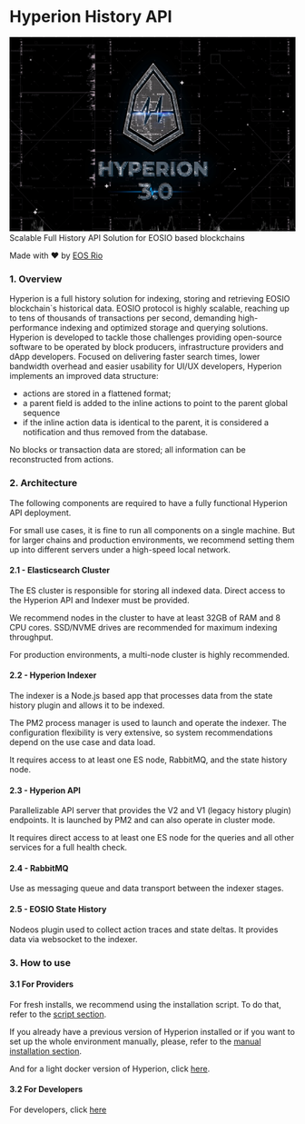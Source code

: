 # Hyperion History API

[![Hyperion](img/hype.jpg)](img/hype.jpg)
Scalable Full History API Solution for EOSIO based blockchains

Made with ♥ by [EOS Rio](https://eosrio.io/)

### 1. Overview

Hyperion is a full history solution for indexing, storing and retrieving EOSIO blockchain`s historical data. 
EOSIO protocol is highly scalable, reaching up to tens of thousands of transactions per second, demanding high-performance indexing and optimized storage and querying solutions.
Hyperion is developed to tackle those challenges providing open-source software to be operated by block producers, infrastructure providers and dApp developers.
Focused on delivering faster search times, lower bandwidth overhead and easier usability for UI/UX developers, Hyperion implements an improved data structure:

   - actions are stored in a flattened format;  
   - a parent field is added to the inline actions to point to the parent global sequence
   - if the inline action data is identical to the parent, it is considered a notification and thus removed from the database.
 
No blocks or transaction data are stored; all information can be reconstructed from actions.

### 2. Architecture
The following components are required to have a fully functional Hyperion API deployment.

For small use cases, it is fine to run all components on a single machine. But for larger chains and production environments, 
we recommend setting them up into different servers under a high-speed local network.

#### 2.1 - Elasticsearch Cluster
The ES cluster is responsible for storing all indexed data. Direct access to the Hyperion API and Indexer must be provided. 

We recommend nodes in the cluster to have at least 32GB of RAM and 8 CPU cores. SSD/NVME drives are recommended for maximum indexing throughput.

For production environments, a multi-node cluster is highly recommended.

#### 2.2 - Hyperion Indexer
The indexer is a Node.js based app that processes data from the state history plugin and allows it to be indexed. 

The PM2 process manager is used to launch and operate the indexer. The configuration flexibility is very extensive, so system recommendations depend on the use case and data load. 

It requires access to at least one ES node, RabbitMQ, and the state history node.

#### 2.3 - Hyperion API
Parallelizable API server that provides the V2 and V1 (legacy history plugin) endpoints. It is launched by PM2 and can also operate in cluster mode. 

It requires direct access to at least one ES node for the queries and all other services for a full health check.

#### 2.4 - RabbitMQ
Use as messaging queue and data transport between the indexer stages.

#### 2.5 - EOSIO State History
Nodeos plugin used to collect action traces and state deltas. It provides data via websocket to the indexer.

### 3. How to use

#### 3.1 For Providers
For fresh installs, we recommend using the installation script. To do that, refer to the [script section](quickstart.md).

If you already have a previous version of Hyperion installed or if you want to set up the whole environment manually, please, 
 refer to the [manual installation section](install.md).

And for a light docker version of Hyperion, click [here](docker.md).

#### 3.2 For Developers
For developers, click [here](howtouse.md)
